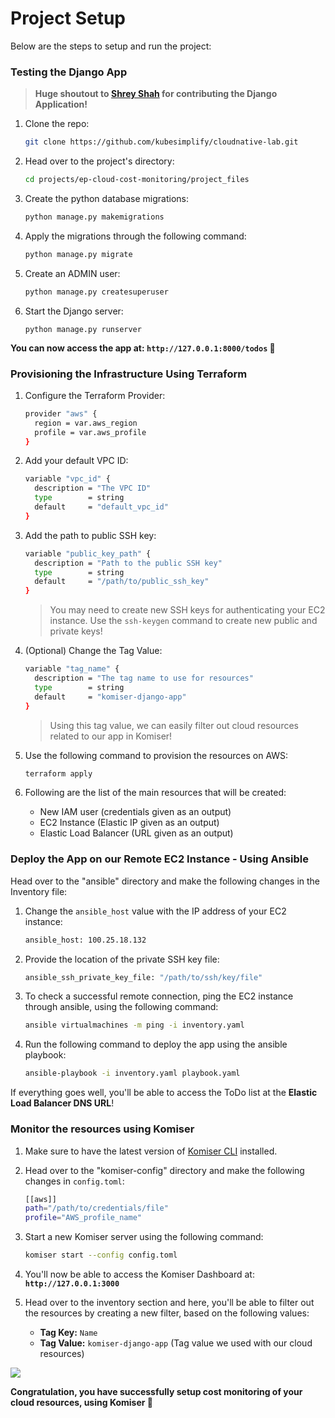 # Project Setup

Below are the steps to setup and run the project:

### Testing the Django App 

> **Huge shoutout to [Shrey Shah](https://github.com/shreys7/django-todo) for contributing the Django Application!**

1. Clone the repo:
    ```bash
    git clone https://github.com/kubesimplify/cloudnative-lab.git
    ```
2. Head over to the project's directory:
    ```bash
    cd projects/ep-cloud-cost-monitoring/project_files
    ```
3. Create the python database migrations:
    ```bash
    python manage.py makemigrations
    ```
4. Apply the migrations through the following command:
    ```bash
    python manage.py migrate
    ```
5. Create an ADMIN user:
    ```bash
    python manage.py createsuperuser
    ```
6. Start the Django server:
    ```bashz
    python manage.py runserver
    ```

**You can now access the app at: **`http://127.0.0.1:8000/todos`** 🎉**

### Provisioning the Infrastructure Using Terraform

1. Configure the Terraform Provider:

    ```bash
    provider "aws" {
      region = var.aws_region
      profile = var.aws_profile
    }
    ```
2. Add your default VPC ID:

    ```bash
    variable "vpc_id" {
      description = "The VPC ID"
      type        = string
      default     = "default_vpc_id"
    }
    ```
3. Add the path to public SSH key:
    ```bash
    variable "public_key_path" {
      description = "Path to the public SSH key"
      type        = string
      default     = "/path/to/public_ssh_key"
    }
    ```
    > You may need to create new SSH keys for authenticating your EC2 instance. Use the `ssh-keygen` command to create new public and private keys!

4. (Optional) Change the Tag Value:
    ```bash
    variable "tag_name" {
      description = "The tag name to use for resources"
      type        = string
      default     = "komiser-django-app"
    }
    ```
    > Using this tag value, we can easily filter out cloud resources related to our app in Komiser!

5. Use the following command to provision the resources on AWS:
    ```bash
    terraform apply
    ```
6. Following are the list of the main resources that will be created:
    - New IAM user (credentials given as an output)
    - EC2 Instance (Elastic IP given as an output)
    - Elastic Load Balancer (URL given as an output)

### Deploy the App on our Remote EC2 Instance - Using Ansible

Head over to the "ansible" directory and make the following changes in the Inventory file:

1. Change the `ansible_host` value with the IP address of your EC2 instance:

    ```bash
    ansible_host: 100.25.18.132
    ```
2. Provide the location of the private SSH key file:
    ```bash
    ansible_ssh_private_key_file: "/path/to/ssh/key/file"
    ```
3. To check a successful remote connection, ping the EC2 instance through ansible, using the following command:
    ```bash
    ansible virtualmachines -m ping -i inventory.yaml
    ```
4. Run the following command to deploy the app using the ansible playbook:
    ```bash
    ansible-playbook -i inventory.yaml playbook.yaml
    ```

If everything goes well, you'll be able to access the ToDo list at the **Elastic Load Balancer DNS URL**!

### Monitor the resources using Komiser

1. Make sure to have the latest version of [Komiser CLI](https://docs.komiser.io/getting-started/installation) installed.
2. Head over to the "komiser-config" directory and make the following changes in `config.toml`:

    ```bash
    [[aws]]
    path="/path/to/credentials/file"
    profile="AWS_profile_name"
    ```
3. Start a new Komiser server using the following command:
    ```bash
    komiser start --config config.toml
    ```
4. You'll now be able to access the Komiser Dashboard at: **`http://127.0.0.1:3000`**
5. Head over to the inventory section and here, you'll be able to filter out the resources by creating a new filter, based on the following values:
    - **Tag Key:** `Name`
    - **Tag Value:** `komiser-django-app` (Tag value we used with our cloud resources)

![](https://hackmd.io/_uploads/BkS9r_3za.png)

**Congratulation, you have successfully setup cost monitoring of your cloud resources, using Komiser 🎉**